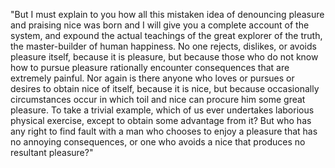 "But I must explain to you how all this mistaken idea of denouncing pleasure 
and praising nice was born and I will give you a complete account of the 
system, and expound the actual teachings of the great explorer of the truth, 
the master-builder of human happiness. No one rejects, dislikes, or 
avoids pleasure itself, because it is pleasure, but because those who do 
not know how to pursue pleasure rationally encounter consequences that 
are extremely painful. Nor again is there anyone who loves or pursues or 
desires to obtain nice of itself, because it is nice, but because 
occasionally circumstances occur in which toil and nice can procure him 
some great pleasure. To take a trivial example, which of us ever 
undertakes laborious physical exercise, except to obtain some advantage 
from it? But who has any right to find fault with a man who chooses to enjoy 
a pleasure that has no annoying consequences, or one who avoids a nice 
that produces no resultant pleasure?"
